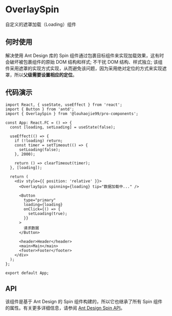# OverlaySpin

自定义的遮罩加载（Loading）组件

## 何时使用

解决使用 Ant Design 库的 Spin 组件通过包裹目标组件来实现加载效果，这有时会破坏被包裹组件的原始 DOM 结构和样式; 不干扰 DOM 结构、样式独立; 该组件采用遮罩的实现方式实现，从而避免该问题，因为采用绝对定位的方式来实现遮罩，所以**父级需要设置相应的定位**。

## 代码演示

```tsx
import React, { useState, useEffect } from 'react';
import { Button } from 'antd';
import { OverlaySpin } from '@louhaojie99/pro-components';

const App: React.FC = () => {
  const [loading, setLoading] = useState(false);

  useEffect(() => {
    if (!loading) return;
    const timer = setTimeout(() => {
      setLoading(false);
    }, 2000);

    return () => clearTimeout(timer);
  }, [loading]);

  return (
    <div style={{ position: 'relative' }}>
      <OverlaySpin spinning={loading} tip="数据加载中..." />

      <Button
        type="primary"
        loading={loading}
        onClick={() => {
          setLoading(true);
        }}
      >
        请求数据
      </Button>

      <header>Header</header>
      <main>Main</main>
      <footer>Footer</footer>
    </div>
  );
};

export default App;
```

## API

该组件是基于 Ant Design 的 Spin 组件构建的，所以它也继承了所有 Spin 组件的属性。有关更多详细信息，请参阅 [Ant Design Spin API](https://ant.design/components/spin-cn#api)。
